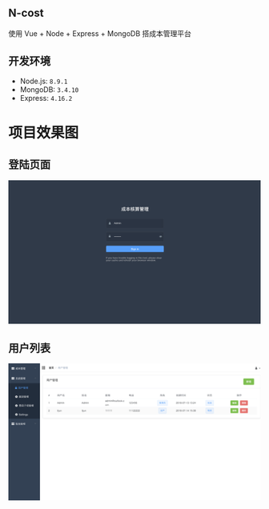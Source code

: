 ## N-cost

使用 Vue + Node + Express + MongoDB 搭成本管理平台

## 开发环境

- Node.js: `8.9.1`
- MongoDB: `3.4.10`
- Express: `4.16.2`


# 项目效果图  

## 登陆页面

![登录](https://github.com/junjin-lee/V-Cost/blob/master/doc/images/login.png)  

## 用户列表

![文章列表](https://github.com/junjin-lee/V-Cost/blob/master/doc/images/user.png)  
